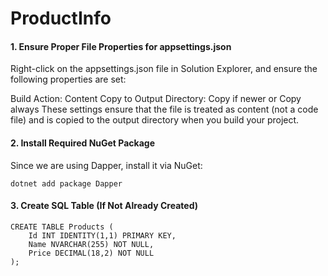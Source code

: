 # ProductInfo

#### 1. Ensure Proper File Properties for appsettings.json
Right-click on the appsettings.json file in Solution Explorer, and ensure the following properties are set:

Build Action: Content
Copy to Output Directory: Copy if newer or Copy always
These settings ensure that the file is treated as content (not a code file) and is copied to the output directory when you build your project.

#### 2. Install Required NuGet Package
Since we are using Dapper, install it via NuGet:
```
dotnet add package Dapper
```
#### 3. Create SQL Table (If Not Already Created)
```
CREATE TABLE Products (
    Id INT IDENTITY(1,1) PRIMARY KEY,
    Name NVARCHAR(255) NOT NULL,
    Price DECIMAL(18,2) NOT NULL
);
```

